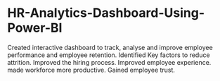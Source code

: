 # HR-Analytics-Dashboard-Using-Power-BI
Created interactive dashboard to track, analyse and improve employee performance and employee retention.  Identified Key factors to reduce attrition.  Improved the hiring process.  Improved employee experience.  made workforce more productive.  Gained employee trust.
